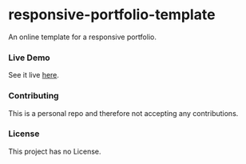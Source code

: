 # responsive-portfolio-template

An online template for a responsive portfolio.

### Live Demo

See it live [here](https://cgabriel5.github.io/portfolio/).

### Contributing

This is a personal repo and therefore not accepting any contributions.

### License

This project has no License.

